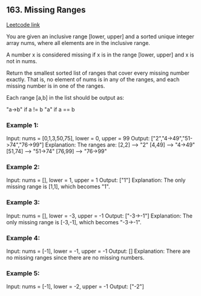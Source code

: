 ## 163. Missing Ranges
[Leetcode link](https://leetcode.com/problems/missing-ranges/)

You are given an inclusive range [lower, upper] and a sorted unique integer array nums, where all elements are in the inclusive range.

A number x is considered missing if x is in the range [lower, upper] and x is not in nums.

Return the smallest sorted list of ranges that cover every missing number exactly. That is, no element of nums is in any of the ranges, and each missing number is in one of the ranges.

Each range [a,b] in the list should be output as:

"a->b" if a != b
"a" if a == b

### Example 1:

Input: nums = [0,1,3,50,75], lower = 0, upper = 99
Output: ["2","4->49","51->74","76->99"]
Explanation: The ranges are:
[2,2] --> "2"
[4,49] --> "4->49"
[51,74] --> "51->74"
[76,99] --> "76->99"

### Example 2:

Input: nums = [], lower = 1, upper = 1
Output: ["1"]
Explanation: The only missing range is [1,1], which becomes "1".

### Example 3:

Input: nums = [], lower = -3, upper = -1
Output: ["-3->-1"]
Explanation: The only missing range is [-3,-1], which becomes "-3->-1".

### Example 4:

Input: nums = [-1], lower = -1, upper = -1
Output: []
Explanation: There are no missing ranges since there are no missing numbers.

### Example 5:

Input: nums = [-1], lower = -2, upper = -1
Output: ["-2"]
